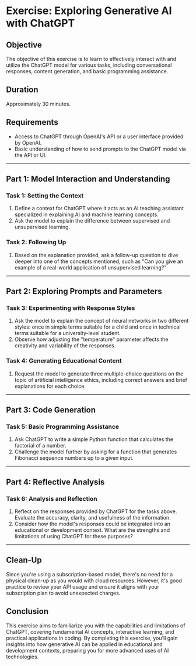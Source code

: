 # Exercise: Exploring Generative AI with ChatGPT

## Objective
The objective of this exercise is to learn to effectively interact with and utilize the ChatGPT model for various tasks, including conversational responses, content generation, and basic programming assistance.

## Duration
Approximately 30 minutes.

## Requirements
- Access to ChatGPT through OpenAI's API or a user interface provided by OpenAI.
- Basic understanding of how to send prompts to the ChatGPT model via the API or UI.

---

## Part 1: Model Interaction and Understanding

### Task 1: Setting the Context
1. Define a context for ChatGPT where it acts as an AI teaching assistant specialized in explaining AI and machine learning concepts.
2. Ask the model to explain the difference between supervised and unsupervised learning.

### Task 2: Following Up
1. Based on the explanation provided, ask a follow-up question to dive deeper into one of the concepts mentioned, such as "Can you give an example of a real-world application of unsupervised learning?"

---

## Part 2: Exploring Prompts and Parameters

### Task 3: Experimenting with Response Styles
1. Ask the model to explain the concept of neural networks in two different styles: once in simple terms suitable for a child and once in technical terms suitable for a university-level student.
2. Observe how adjusting the "temperature" parameter affects the creativity and variability of the responses.

### Task 4: Generating Educational Content
1. Request the model to generate three multiple-choice questions on the topic of artificial intelligence ethics, including correct answers and brief explanations for each choice.

---

## Part 3: Code Generation

### Task 5: Basic Programming Assistance
1. Ask ChatGPT to write a simple Python function that calculates the factorial of a number.
2. Challenge the model further by asking for a function that generates Fibonacci sequence numbers up to a given input.

---

## Part 4: Reflective Analysis

### Task 6: Analysis and Reflection
1. Reflect on the responses provided by ChatGPT for the tasks above. Evaluate the accuracy, clarity, and usefulness of the information.
2. Consider how the model's responses could be integrated into an educational or development context. What are the strengths and limitations of using ChatGPT for these purposes?

---

## Clean-Up

Since you're using a subscription-based model, there's no need for a physical clean-up as you would with cloud resources. However, it's good practice to review your API usage and ensure it aligns with your subscription plan to avoid unexpected charges.

## Conclusion

This exercise aims to familiarize you with the capabilities and limitations of ChatGPT, covering fundamental AI concepts, interactive learning, and practical applications in coding. By completing this exercise, you'll gain insights into how generative AI can be applied in educational and development contexts, preparing you for more advanced uses of AI technologies.